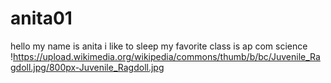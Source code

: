 # anita01
hello my name is anita 
i like to sleep
my favorite class is ap com science 
!https://upload.wikimedia.org/wikipedia/commons/thumb/b/bc/Juvenile_Ragdoll.jpg/800px-Juvenile_Ragdoll.jpg

